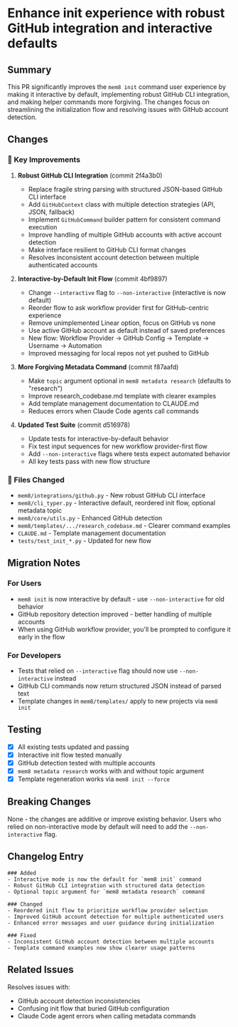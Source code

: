 # Enhance init experience with robust GitHub integration and interactive defaults

## Summary

This PR significantly improves the `mem8 init` command user experience by making it interactive by default, implementing robust GitHub CLI integration, and making helper commands more forgiving. The changes focus on streamlining the initialization flow and resolving issues with GitHub account detection.

## Changes

### 🎯 Key Improvements

1. **Robust GitHub CLI Integration** (commit 2f4a3b0)
   - Replace fragile string parsing with structured JSON-based GitHub CLI interface
   - Add `GitHubContext` class with multiple detection strategies (API, JSON, fallback)
   - Implement `GitHubCommand` builder pattern for consistent command execution
   - Improve handling of multiple GitHub accounts with active account detection
   - Make interface resilient to GitHub CLI format changes
   - Resolves inconsistent account detection between multiple authenticated accounts

2. **Interactive-by-Default Init Flow** (commit 4bf9897)
   - Change `--interactive` flag to `--non-interactive` (interactive is now default)
   - Reorder flow to ask workflow provider first for GitHub-centric experience
   - Remove unimplemented Linear option, focus on GitHub vs none
   - Use active GitHub account as default instead of saved preferences
   - New flow: Workflow Provider → GitHub Config → Template → Username → Automation
   - Improved messaging for local repos not yet pushed to GitHub

3. **More Forgiving Metadata Command** (commit f87aafd)
   - Make `topic` argument optional in `mem8 metadata research` (defaults to "research")
   - Improve research_codebase.md template with clearer examples
   - Add template management documentation to CLAUDE.md
   - Reduces errors when Claude Code agents call commands

4. **Updated Test Suite** (commit d516978)
   - Update tests for interactive-by-default behavior
   - Fix test input sequences for new workflow provider-first flow
   - Add `--non-interactive` flags where tests expect automated behavior
   - All key tests pass with new flow structure

### 📝 Files Changed

- `mem8/integrations/github.py` - New robust GitHub CLI interface
- `mem8/cli_typer.py` - Interactive default, reordered init flow, optional metadata topic
- `mem8/core/utils.py` - Enhanced GitHub detection
- `mem8/templates/.../research_codebase.md` - Clearer command examples
- `CLAUDE.md` - Template management documentation
- `tests/test_init_*.py` - Updated for new flow

## Migration Notes

### For Users

- `mem8 init` is now interactive by default - use `--non-interactive` for old behavior
- GitHub repository detection improved - better handling of multiple accounts
- When using GitHub workflow provider, you'll be prompted to configure it early in the flow

### For Developers

- Tests that relied on `--interactive` flag should now use `--non-interactive` instead
- GitHub CLI commands now return structured JSON instead of parsed text
- Template changes in `mem8/templates/` apply to new projects via `mem8 init`

## Testing

- [x] All existing tests updated and passing
- [x] Interactive init flow tested manually
- [x] GitHub detection tested with multiple accounts
- [x] `mem8 metadata research` works with and without topic argument
- [x] Template regeneration works via `mem8 init --force`

## Breaking Changes

None - the changes are additive or improve existing behavior. Users who relied on non-interactive mode by default will need to add the `--non-interactive` flag.

## Changelog Entry

```
### Added
- Interactive mode is now the default for `mem8 init` command
- Robust GitHub CLI integration with structured data detection
- Optional topic argument for `mem8 metadata research` command

### Changed
- Reordered init flow to prioritize workflow provider selection
- Improved GitHub account detection for multiple authenticated users
- Enhanced error messages and user guidance during initialization

### Fixed
- Inconsistent GitHub account detection between multiple accounts
- Template command examples now show clearer usage patterns
```

## Related Issues

Resolves issues with:
- GitHub account detection inconsistencies
- Confusing init flow that buried GitHub configuration
- Claude Code agent errors when calling metadata commands
